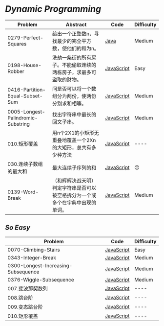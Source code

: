 # *Dynamic Programming*

|Problem|Abstract|Code|Difficulty|
| --- | --- | --- | --- |
|0279-Perfect-Squares|给出一个正整数n，寻找最少的完全平方数，使他们的和为n。|[Java](../LeetCode/Java/0279-Perfect-Squares/src)|Medium|
|0198-House-Robber|洗劫一条街的所有房子。不能偷取连续的两栋房子，求最多可盗取的财物。|[JavaScript](../LeetCode/JavaScript/src/0198-House-Robber.js)|Easy|
|0416-Partition-Equal-Subset-Sum|问是否可以将一个数组分为两份，使两份分别求和相等。|[JavaScript](../LeetCode/JavaScript/src/0416-Partition-Equal-Subset-Sum.js)|Medium|
|0005-Longest-Palindromic-Substring|找出字符串中最长的回文子串。|[JavaScript](../LeetCode/JavaScript/src/0005-Longest-Palindromic-Substring.js)|Medium|
|010.矩形覆盖|用n个2X1的小矩形无重叠地覆盖一个2Xn的大矩形，总共有多少种方法|[JavaScript](../剑指Offer/JavaScript/src/010.矩形覆盖.js)|----|
|030.连续子数组的最大和|最大连续子序列的和|[JavaScript](../剑指Offer/JavaScript/src/030.连续子数组的最大和.js)|:pensive:|
|0139-Word-Break|（和辉辉决战天明）判定字符串是否可以被空格拆分为一个或多个在字典中出现的单词。|[JavaScript](../LeetCode/JavaScript/src/0139-Word-Break.js)| Medium |

## *So Easy*
|Problem|Code|Difficulty|
| --- | --- | --- |
|0070-Climbing-Stairs|[JavaScript](../LeetCode/JavaScript/src/0070-Climbing-Stairs.js)|Easy|
|0343-Integer-Break|[JavaScript](../LeetCode/JavaScript/src/0343-Integer-Break.js)|Medium|
|0300-Longest-Increasing-Subsequence|[JavaScript](../LeetCode/JavaScript/src/0300-Longest-Increasing-Subsequence.js)|Medium|
|0376-Wiggle-Subsequence|[JavaScript](../LeetCode/JavaScript/src/0376-Wiggle-Subsequence.js)|Medium|
|007.斐波那契数列|[JavaScript](../剑指Offer/JavaScript/src/007.斐波那契数列.js)|----|
|008.跳台阶|[JavaScript](../剑指Offer/JavaScript/src/008.跳台阶.js)|----|
|009.变态跳台阶|[JavaScript](../剑指Offer/JavaScript/src/009.变态跳台阶.js)|----|
|010.矩形覆盖|[JavaScript](../剑指Offer/JavaScript/src/010.矩形覆盖.js)|----|


